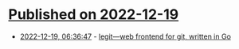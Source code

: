 # [Published on 2022-12-19](index.md)

* [2022-12-19, 06:36:47](https://lobste.rs/s/trcln1/legit_web_frontend_for_git_written_go) - [legit—web frontend for git, written in Go](https://git.icyphox.sh/legit)
